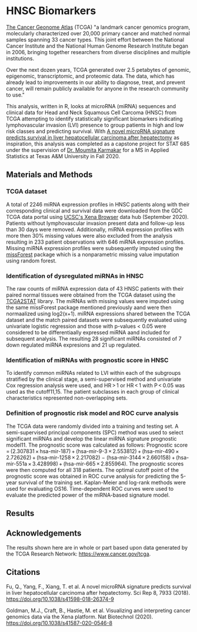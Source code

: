 # HNSC Biomarkers
[The Cancer Geonome Atlas](https://cancergenome.nih.gov) (TCGA) "a landmark cancer genomics program, molecularly characterized over 20,000 primary cancer and matched normal samples spanning 33 cancer types. This joint effort between the National Cancer Institute and the National Human Genome Research Institute began in 2006, bringing together researchers from diverse disciplines and multiple institutions.

Over the next dozen years, TCGA generated over 2.5 petabytes of genomic, epigenomic, transcriptomic, and proteomic data. The data, which has already lead to improvements in our ability to diagnose, treat, and prevent cancer, will remain publicly available for anyone in the research community to use."

This analysis, written in R, looks at microRNA (miRNA) sequences and clinical data for Head and Neck Squamous Cell Carcoma (HNSC) from TCGA attempting to identify statistically significant biomarkers indicating lymphovascular invasion (LVI) presence to group patients in high and low risk classes and predicting survival. With [A novel microRNA signature predicts survival in liver hepatocellular carcinoma after hepatectomy](https://doi.org/10.1038/s41598-018-26374-9) as inspiration, this analysis was completed as a capstone project for STAT 685 under the supervision of [Dr. Moumita Karmakar](https://stat.tamu.edu/people/#all-k) for a MS in Applied Statistics at Texas A&M University in Fall 2020. 

## Materials and Methods
### TCGA dataset
A total of 2246 miRNA expression profiles in HNSC patients along with their corresponding clinical and survival data were downloaded from the GDC TCGA data portal using [UCSC's Xena Browser](https://xenabrowser.net/datapages/?cohort=GDC%20TCGA%20Head%20and%20Neck%20Cancer%20(HNSC)&removeHub=https%3A%2F%2Fxena.treehouse.gi.ucsc.edu%3A443) data hub (September 2020). Patients without lymphovascular invasion present data and follow-up less than 30 days were removed. Additionally, miRNA expression profiles with more then 30% missing values were also excluded from the analysis resulting in 233 patient observations with 646 miRNA expression profiles. Missing miRNA expression profiles were subsequently imputed using the [missForest](https://cran.r-project.org/web/packages/missForest/missForest.pdf) package which is a nonparametric missing value imputation using random forest.

### Identification of dysregulated miRNAs in HNSC
The raw counts of miRNA expression data of 43 HNSC patients with their paired normal tissues were obtained from the TCGA dataset using the [TCGA2STAT](http://www.liuzlab.org/TCGA2STAT/) library. The miRNAs with missing values were imputed using the same missForest package mentioned previously aand were then normaalized using log2(x+1). miRNA expressions shared between the TCGA dataset and the match paired datasets were subsequently evaluated using univariate logistic regression and those with p-values < 0.05 were considered to be differentiaally expressed miRNA aand included for subsequent analysis. The resulting 28 significant miRNAs consisted of 7 down regulated miRNA expresions and 21 up regulated.

### Identification of miRNAs with prognostic score in HNSC
To identify common miRNAs related to LVI within each of the subgroups stratified by the clinical stage, a semi-supervised method and univariate Cox regression analysis were used, and HR > 1 or HR < 1 with P < 0.05 was used as the cutoff11,15. The patient subclasses in each group of clinical characteristics represented non-overlapping sets.

### Definition of prognostic risk model and ROC curve analysis
The TCGA data were randomly divided into a training and testing set. A semi-supervised principal components (SPC) method was used to select significant miRNAs and develop the linear miRNA signature prognostic model11. The prognostic score was calculated as follows: Prognostic score = (2.307831 × hsa-mir-187) + (hsa-mir-9-3 × 2.553812) + (hsa-mir-490 × 2.726262) + (hsa-mir-1258 × 2.217082) − (hsa-mir-3144 × 2.660158) + (hsa-mir-551a × 3.428998) + (hsa-mir-665 × 2.855964). The prognostic scores were then computed for all 318 patients. The optimal cutoff point of the prognostic score was obtained in ROC curve analysis for predicting the 5-year survival of the training set. Kaplan-Meier and log-rank methods were used for evaluating OS16. Time-dependent ROC curves were used to evaluate the predicted power of the miRNA-based signature model.

## Results



## Acknowledgements
The results shown here are in whole or part based upon data generated by the TCGA Research Network: https://www.cancer.gov/tcga.

## Citations
Fu, Q., Yang, F., Xiang, T. et al. A novel microRNA signature predicts survival in liver hepatocellular carcinoma after hepatectomy. Sci Rep 8, 7933 (2018). https://doi.org/10.1038/s41598-018-26374-9

Goldman, M.J., Craft, B., Hastie, M. et al. Visualizing and interpreting cancer genomics data via the Xena platform. Nat Biotechnol (2020). https://doi.org/10.1038/s41587-020-0546-8
